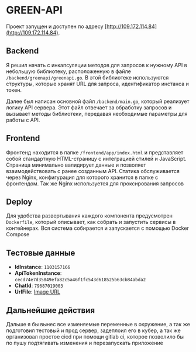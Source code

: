 # GREEN-API
Проект запущен и доступен по адресу [http://109.172.114.84](http://109.172.114.84).

## Backend
Я решил начать с инкапсуляции методов для запросов к нужному API в небольшую библиотеку, расположенную в файле `/backend/greenapi/greenapi.go`. В этой библиотеке используются структуры, которые хранят URL для запроса, идентификатор инстанса и токен.

Далее был написан основной файл `/backend/main.go`, который реализует логику API сервера. Этот файл отвечает за обработку запросов и вызывает методы библиотеки, передавая необходимые параметры для работы с API.

## Frontend
Фронтенд находится в папке `/frontend/app/index.html` и представляет собой стандартную HTML-страницу с интеграцией стилей и JavaScript. Страница минимально валидирует данные и позволяет взаимодействовать с ранее созданным API. Статика обслуживается через Nginx, конфигурация для которого хранится в папке с фронтендом. Так же Nginx используется для проксирования запросов

## Deploy
Для удобства развертывания каждого компонента предусмотрен `Dockerfile`, который описывает, как собрать и запустить сервисы в контейнерах. Вся система собирается и запускается с помощью Docker Compose

## Тестовые данные
- **IdInstance**: `1103157166`
- **ApiTokenInstance**: `cecd74e7d35849efa82c5a46f1fc543d618525b63cb84abda2`
- **ChatId**: `79687019003`
- **UrlFile**: [Image URL](https://sun9-37.userapi.com/impg/rWmGseJlnzKZjgbL9qNstDQyYpw7lo5S80Scgg/saRRNI0Crho.jpg?size=1170x1143&quality=95&sign=1b5e80e430c6338c90c9a4e06d2775b7&type=album)

## Дальнейшие действия
Дальше я бы вынес все изменяемые переменные в окружение, а так же подготовил тестовый и прод сервер, задеплоил его в кубер, а так же организовал простое cicd при помощи gitlab ci, которое позволило бы по пушу подтягивать изменения и перезапускать приложение